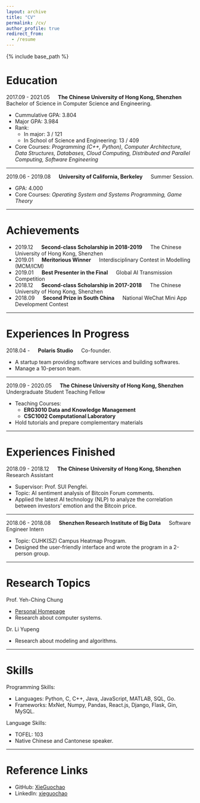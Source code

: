 ```yaml
---
layout: archive
title: "CV"
permalink: /cv/
author_profile: true
redirect_from:
  - /resume
---
```


{% include base_path %}

Education
=========
2017.09 - 2021.05 &emsp; **The Chinese University of Hong Kong, Shenzhen** &emsp; Bachelor of Science in Computer Science and Engineering.

- Cummulative GPA: 3.804
- Major GPA: 3.984
- Rank: 
  - In major: 3 / 121
  - In School of Science and Engineering: 13 / 409
- Core Courses: _Programming (C++, Python), Computer Architecture, Data Structures, Databases, Cloud Computing, Distributed and Parallel Computing, Software Engineering_

---


2019.06 - 2019.08 &emsp; **University of California, Berkeley** &emsp; Summer Session.
 
- GPA: 4.000
- Core Courses: _Operating System and Systems Programming, Game Theory_

---

Achievements
===

- 2019.12 &emsp; **Second-class Scholarship in 2018-2019** &emsp; The Chinese University of Hong Kong, Shenzhen
- 2019.01 &emsp; **Meritorious Winner** &emsp; Interdisciplinary Contest in Modelling (MCM/ICM)
- 2019.01 &emsp; **Best Presenter in the Final** &emsp; Global AI Transmission Competition
- 2018.12 &emsp; **Second-class Scholarship in 2017-2018** &emsp; The Chinese University of Hong Kong, Shenzhen
- 2018.09 &emsp; **Second Prize in South China** &emsp; National WeChat Mini App Development Contest


---

Experiences In Progress
===========
2018.04 - &emsp; **Polaris Studio** &emsp; Co-founder.

- A startup team providing software services and building softwares.
- Manage a 10-person team.

---

2019.09 - 2020.05 &emsp; **The Chinese University of Hong Kong, Shenzhen** &emsp; Undergraduate Student Teaching Fellow

- Teaching Courses:
  - **ERG3010 Data and Knowledge Management**
  - **CSC1002 Computational Laboratory**
- Hold tutorials and prepare complementary materials

---

Experiences Finished 
===
2018.09 - 2018.12 &emsp; **The Chinese University of Hong Kong, Shenzhen** &emsp; Research Assistant

- Supervisor: Prof. SUI Pengfei.
- Topic: AI sentiment analysis of Bitcoin Forum comments.
- Applied the latest AI technology (NLP) to analyze the correlation between investors’ emotion
and the Bitcoin price.

---
2018.06 - 2018.08 &emsp; **Shenzhen Research Institute of Big Data** &emsp; Software Engineer Intern

- Topic: CUHK(SZ) Campus Heatmap Program.
- Designed the user-friendly interface and wrote the program in a 2-person group.

---

Research Topics
===============

Prof. Yeh-Ching Chung

- [Personal Homepage](http://www.cs.nthu.edu.tw/~ychung/)
- Research about computer systems.

Dr. Li Yupeng

- Research about modeling and algorithms.

---

Skills
===

Programming Skills:

- Languages: Python, C, C++, Java, JavaScript, MATLAB, SQL, Go.
- Frameworks: MxNet, Numpy, Pandas, React.js, Django, Flask, Gin, MySQL.

Language Skills:

- TOFEL: 103
- Native Chinese and Cantonese speaker.

---

Reference Links
===

- GitHub: [XieGuochao](https://github.com/XieGuochao)
- LinkedIn: [xieguochao](https://www.linkedin.com/in/xieguochao/)
